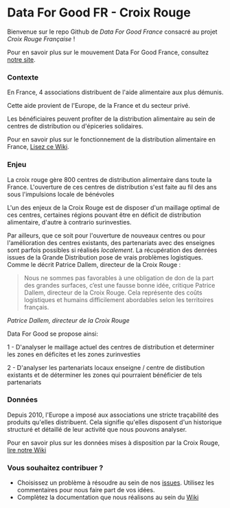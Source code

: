 # Data For Good FR - Croix Rouge

Bienvenue sur le repo Github de _Data For Good France_ consacré au projet _Croix Rouge Française_ !

Pour en savoir plus sur le mouvement Data For Good France, consultez [notre site](http://www.dataforgood.fr).

### Contexte

En France, 4 associations distribuent de l'aide alimentaire aux plus démunis. 

Cette aide provient de l'Europe, de la France et du secteur privé. 

Les bénéficiaires peuvent profiter de la distribution alimentaire au sein de centres de distribution ou d'épiceries solidaires.

Pour en savoir plus sur le fonctionnement de la distribution alimentaire en France, [Lisez ce Wiki](https://github.com/dataforgoodfr/croixrouge/wiki/La-distribution-alimentaire-en-France).

### Enjeu

La croix rouge gère 800 centres de distribution alimentaire dans toute la France. L'ouverture de ces centres de distribution s'est faite au fil des ans sous l'impulsions locale de bénévoles

L'un des enjeux de la Croix Rouge est de disposer d'un maillage optimal de ces centres, certaines régions pouvant être en déficit de distribution alimentaire, d'autre à contrario surinvesties.

Par ailleurs, que ce soit pour l'ouverture de nouveaux centres ou pour l'amélioration des centres existants, des partenariats avec des enseignes sont parfois possibles si réalisés *localement*. La récupération des denrées issues de la Grande Distribution pose de vrais problèmes logistiques. Comme le décrit Patrice Dallem, directeur de la Croix Rouge : 
> Nous ne sommes pas favorables à une obligation de don de la part des grandes surfaces, c’est une fausse bonne idée, critique Patrice Dallem, directeur de la Croix Rouge. Cela représente des coûts logistiques et humains difficilement abordables selon les territoires français.
>  
<cite>Patrice Dallem, directeur de la Croix Rouge</cite>

Data For Good se propose ainsi:

1 - D'analyser le maillage actuel des centres de distribution et determiner les zones en déficites et les zones zurinvesties 

2 - D'analyser les partenariats locaux enseigne / centre de distibution existants et de déterminer les zones qui pourraient bénéficier de tels partenariats


### Données

Depuis 2010, l'Europe a imposé aux associations une stricte traçabilité des produits qu'elles distribuent. Cela signifie qu'elles disposent d'un historique structuré et détaillé de leur activité que nous pouvons analyser. 

Pour en savoir plus sur les données mises à disposition par la Croix Rouge, [lire notre Wiki](https://github.com/dataforgoodfr/croixrouge/wiki/Description-des-tables)

### Vous souhaitez contribuer ? 

- Choisissez un problème à résoudre au sein de nos [issues](https://github.com/dataforgoodfr/croixrouge/issues). Utilisez les commentaires pour nous faire part de vos idées. 
- Complètez la documentation que nous réalisons au sein du [Wiki](https://github.com/dataforgoodfr/croixrouge/wiki)

